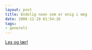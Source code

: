 ```yaml
---
layout: post
title: Endelig noen som er enig i meg
date: 2006-12-10 01:54:16
tags: 
- generelt
---
```

<a href="http://www.aperitif.no/?id=99358">Les og lær!</a>
